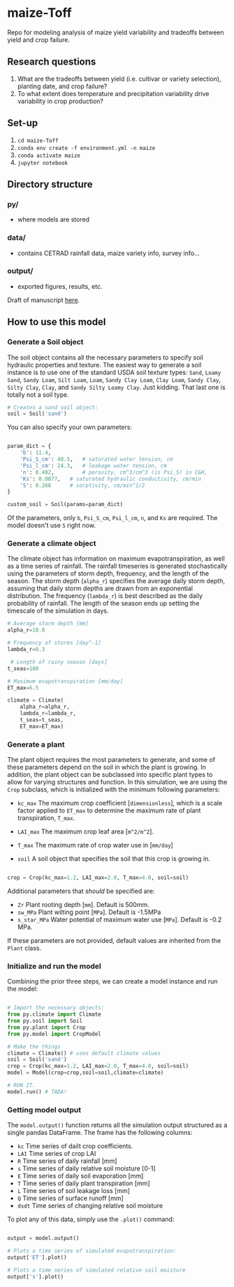 # maize-Toff
Repo for modeling analysis of maize yield variability and tradeoffs between yield and crop failure.

## Research questions
1. What are the tradeoffs between yield (i.e. cultivar or variety selection), planting date, and crop failure?
2. To what extent does temperature and precipitation variability drive variability in crop production?

## Set-up
1. ```cd maize-Toff```
2. ```conda env create -f environment.yml -n maize```
3. ```conda activate maize```
4. ```jupyter notebook```

## Directory structure

### py/
* where models are stored

### data/
* contains CETRAD rainfall data, maize variety info, survey info...

### output/
* exported figures, results, etc.

Draft of manuscript [here](https://drive.google.com/drive/folders/1uRBOhii9ca5uGy2ntIhcAtsCL4PKBGq-?usp=sharing).

## How to use this model

### Generate a Soil object

The soil object contains all the necessary parameters to specify soil hydraulic properties and texture. The easiest
way to generate a soil instance is to use one of the standard USDA soil texture types: `Sand`, `Loamy Sand`, `Sandy Loam`, `Silt Loam`, `Loam`, `Sandy Clay Loam`, 
`Clay Loam`, `Sandy Clay`, `Silty Clay`, `Clay`, and `Sandy Silty Loamy Clay`. Just kidding. That last one is totally not a soil type.

```python
# Creates a sand soil object:
soil = Soil('sand') 
```
You can also specify your own parameters:
```python

param_dict = {
    'b': 11.4,
    'Psi_S_cm': 40.5,   # saturated water tension, cm
    'Psi_l_cm': 24.3,   # leakage water tension, cm
    'n': 0.482,         # porosity, cm^3/cm^3 (is Psi_S) in C&H,
    'Ks': 0.0077,   # saturated hydraulic conductivity, cm/min
    'S': 0.268      # sorptivity, cm/min^1/2  
}

custom_soil = Soil(params=param_dict)
```

Of the parameters, only `b`, `Psi_S_cm`, `Psi_l_cm`, `n`, and `Ks` are required. The model doesn't use `S` right now.

### Generate a climate object

The climate object has information on maximum evapotranspiration, as well as a time series of rainfall.
The rainfall timeseries is generated stochastically using
the parameters of storm depth, frequency, and the length of the season. The storm depth (`alpha_r`) specifies the average daily storm depth, assuming that daily storm depths are drawn from an exponential distribution. The frequency (`lambda_r`) is best described as the daily probability of rainfall. The length of the season ends up setting the timescale of the simulation in days.

```python
# Average storm depth [mm]
alpha_r=10.0    

# Frequency of storms [day^-1]
lambda_r=0.3   

 # Length of rainy season [days]
t_seas=180     

# Maximum evapotranspiration [mm/day]
ET_max=6.5      

climate = Climate(
    alpha_r=alpha_r,
    lambda_r=lambda_r,
    t_seas=t_seas,
    ET_max=ET_max)

```

### Generate a plant

The plant object requires the most parameters to generate, and some of these parameters depend on the soil in which the plant is growing. In addition, the plant object can be subclassed into specific plant types to allow for varying structures and function. In this simulation, we are using the `Crop` subclass, which is initialized with the minimum following parameters:

* `kc_max` The maximum crop coefficient [`dimensionless`], which is a scale factor applied to `ET_max` to determine the maximum rate of plant transpiration, `T_max`.

* `LAI_max` The maximum crop leaf area [`m^2/m^2`].

* `T_max` The maximum rate of crop water use in [`mm/day`]

* `soil` A soil object that specifies the soil that this crop is growing in.

```python

crop = Crop(kc_max=1.2, LAI_max=2.0, T_max=4.0, soil=soil)

```

Additional parameters that _should_ be specified are:

* `Zr` Plant rooting depth [`mm`]. Default is 500mm.
* `sw_MPa` Plant wilting point [`MPa`]. Default is -1.5MPa
* `s_star_MPa` Water potential of maximum water use [`MPa`]. Default is -0.2 MPa.

If these parameters are not provided, default values are inherited from the `Plant` class.

### Initialize and run the model

Combining the prior three steps, we can create a model instance and run the model:

```python

# Import the necessary objects:
from py.climate import Climate
from py.soil import Soil
from py.plant import Crop
from py.model import CropModel

# Make the things
climate = Climate() # uses default climate values
soil = Soil('sand')
crop = Crop(kc_max=1.2, LAI_max=2.0, T_max=4.0, soil=soil)
model = Model(crop=crop,soil=soil,climate=climate)

# RUN IT.
model.run() # TADA!

```
### Getting model output 

The `model.output()` function returns all the simulation output structured as a single pandas DataFrame. The frame has the following columns:

* `kc` Time series of dailt crop coefficients. 
* `LAI` Time series of crop LAI
* `R` Time series of daily rainfall [mm]
* `s` Time series of daily relative soil moisture [0-1]
* `E` Time series of daily soil evaporation [mm]
* `T` Time series of daily plant transpiration [mm]
* `L` Time series of soil leakage loss [mm]
* `Q` Time series of surface runoff [mm]
* `dsdt` Time series of changing relative soil moisture

To plot any of this data, simply use the `.plot()` command:

```python

output = model.output()

# Plots a time series of simulated evapotranspiration:
output['ET'].plot()

# Plots a time series of simulated relative soil moisture
output['s'].plot()

```
